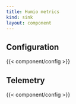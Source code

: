 ```yaml
---
title: Humio metrics
kind: sink
layout: component
---
```


## Configuration

{{< component/config >}}

## Telemetry

{{< component/config >}}
